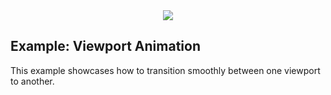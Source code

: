 <div align="center">
  <img src="https://avatars3.githubusercontent.com/u/2105791?v=3&s=200" />
</div>

## Example: Viewport Animation

This example showcases how to transition smoothly between one viewport to another.
